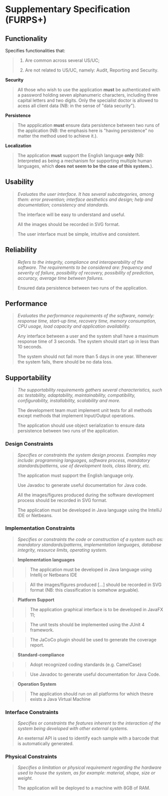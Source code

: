 # Supplementary Specification (FURPS+)

## Functionality

Specifies functionalities that:

>1. Are common across several US/UC;
>
>2. Are not related to US/UC, namely: Audit, Reporting and Security.

**Security**

>All those who wish to use the application **must** be authenticated with a password holding seven alphanumeric characters, including three capital letters and two digits.
Only the specialist doctor is allowed to acess all client data (NB: in the sense of "data security").

**Persistence** 

>The appplication **must** ensure data persistence between two runs of the application (NB: the emphasis here is "having persistence" no matter the method used to achieve it.).
   
**Localization**

>The application **must** support the English language **only** (NB: Interpreted as being a mechanism for supporting multiple human languages, which **does not seem to be the case of this system.**).
    
## Usability 

>_Evaluates the user interface. It has several subcategories,
>among them: error prevention; interface aesthetics and design; help and
>documentation; consistency and standards._
>
>The interface will be easy to understand and useful.
>
>All the images should be recorded in SVG format.
>
>The user interface must be simple, intuitive and consistent.


## Reliability
>_Refers to the integrity, compliance and interoperability of the software. The requirements to be considered are: frequency and severity of failure, possibility of recovery, possibility of prediction, accuracy, average time between failures._
>
>Ensured data persistence between two runs of the application.


## Performance
>_Evaluates the performance requirements of the software, namely: response time, start-up time, recovery time, memory consumption, CPU usage, load capacity and application availability._
>
>Any interface between a user and the system shall have a maximum response time of 3 seconds. The system should start up in less than 10 seconds.
>
>The system should not fail more than 5 days in one year. Whenever the system fails, there should be no data loss.


## Supportability
>_The supportability requirements gathers several characteristics, such as:
>testability, adaptability, maintainability, compatibility,
>configurability, installability, scalability and more._ 
>
>The development team must implement unit tests for all methods except methods that implement
>Input/Output operations.
>
>
>The application should use object serialization to ensure data persistence between two runs of the
>application.



### Design Constraints

>_Specifies or constraints the system design process. Examples may include: programming languages, software process, mandatory standards/patterns, use of development tools, class library, etc._
>
>The application must support the English language only.
>
>Use Javadoc to generate useful documentation for Java code.
>
>All the images/figures produced during the software development process should be recorded in SVG format. 
>
>The application must be developed in Java language using the IntelliJ IDE or Netbeans.


### Implementation Constraints

>_Specifies or constraints the code or construction of a system such
>as: mandatory standards/patterns, implementation languages,
>database integrity, resource limits, operating system._


> **Implementation languages**

>>The application must be developed in Java language using Intellij or Netbeans IDE

>>All the images/figures produced [...] should be recorded in SVG format (NB: this classification is somehow arguable).

> **Platform Support** 

>>The application graphical interface is to be developed in JavaFX 11;

>>The unit tests should be implemented using the JUnit 4 framework.

>>The JaCoCo plugin should be used to generate the coverage report.

> **Standard-compliance**

>>Adopt recognized coding standards (e.g. CamelCase)

>>Use Javadoc to generate useful documentation for Java Code.

> **Operation System**

>>The application should run on all platforms for which thesre exists a Java Virtual Machine


### Interface Constraints
>_Specifies or constraints the features inherent to the interaction of the
>system being developed with other external systems._
>
>An exeternal API is used to identify each sample with a barcode that is automatically generated.


### Physical Constraints

>_Specifies a limitation or physical requirement regarding the hardware used to house the system, as for example: material, shape, size or weight._
>
>The application will be deployed to a machine with 8GB of RAM.
